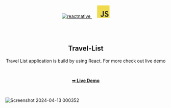 <div align="center">
<a href="https://reactnative.dev/" target="_blank" rel="noreferrer"> <img src="https://reactnative.dev/img/header_logo.svg" alt="reactnative" width="40" height="40"/> </a>   &nbsp; &nbsp;  <a > <img src="https://raw.githubusercontent.com/devicons/devicon/master/icons/javascript/javascript-original.svg" alt="javascript" width="40" height="40"/> </a>


  <br />
  <br />
 <br />
  <br />
  
  <h2 align="center">Travel-List</h2>

  Travel List application is build by using React. For more check out live demo

   <br />

  <a href="https://travel-list-project2.netlify.app/"><strong>➥ Live Demo</strong></a>

</div>

<br />

![Screenshot 2024-04-13 000352](https://github.com/Sohamp2606/react-travel-list/assets/106002920/0fb9e543-7c4c-4fb8-a251-e9470ea5a4d2)



